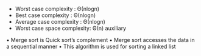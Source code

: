 - Worst case complexity : Θ(nlogn)
- Best case complexity : Θ(nlogn)
- Average case complexity : Θ(nlogn)
- Worst case space complexity: Θ(n) auxiliary

• Merge sort is Quick sort’s complement
• Merge sort accesses the data in a sequential manner
• This algorithm is used for sorting a linked list
